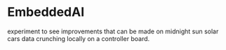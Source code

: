 # EmbeddedAI
experiment to see improvements that can be made on midnight sun solar cars data crunching locally on a controller board. 
